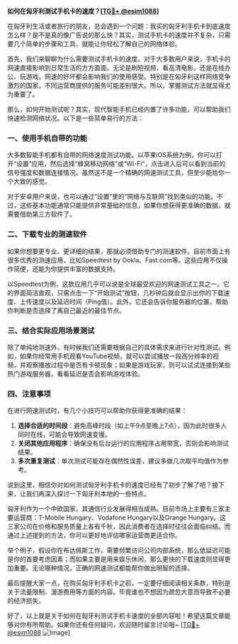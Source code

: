 **如何在匈牙利测试手机卡的速度？[[TG💪+ @esim1088](https://t.me/s/esim1088)]**

在匈牙利生活或者旅行的朋友，总会遇到一个问题：我买的匈牙利手机卡到底速度怎么样？是不是真的像广告说的那么快？其实，测试手机卡的速度并不复杂，只需要几个简单的步骤和工具，就能让你轻松了解自己的网络体验。

首先，我们来聊聊为什么需要测试手机卡的速度。对于大多数用户来说，手机卡的网速直接影响到日常生活的方方面面。无论是刷短视频、看高清电影，还是在线办公、玩游戏，网速的好坏都会影响我们的使用感受。特别是在匈牙利这样网络竞争激烈的国家，不同运营商提供的服务可能差别很大。所以，掌握测试方法就显得尤为重要了。

那么，如何开始测试呢？其实，现代智能手机已经内置了许多功能，可以帮助我们快速检测网络状况。以下是一些简单易行的方法：

### 一、使用手机自带的功能

大多数智能手机都有自带的网络速度测试功能。以苹果iOS系统为例，你可以打开“设置”应用，然后选择“蜂窝移动网络”或“Wi-Fi”，点击进入后可以看到当前的信号强度和数据连接情况。虽然这不是一个精确的网速测试工具，但至少能给你一个大致的感觉。

对于安卓用户来说，也可以通过“设置”里的“网络与互联网”找到类似的功能。不过，这些基本功能通常只能提供非常基础的信息，如果你想获得更准确的数据，就需要借助第三方软件了。

### 二、下载专业的测速软件

如果你想要更专业、更详细的结果，那就必须借助专门的测速软件。目前市面上有很多优秀的测速应用，比如Speedtest by Ookla、Fast.com等。这些应用不仅操作简便，还能为你提供丰富的数据支持。

以Speedtest为例，这款应用几乎可以说是全球最受欢迎的网速测试工具之一。它的界面简洁直观，只需点击一下“开始测试”按钮，几秒钟后就会显示出你的下载速度、上传速度以及延迟时间（Ping值）。此外，它还会告诉你服务器的位置，帮助你判断是否选择了离自己最近的最佳节点。

### 三、结合实际应用场景测试

除了单纯地测速外，有时候我们还需要根据自己的具体需求来进行针对性测试。例如，如果你经常用手机观看YouTube视频，就可以尝试播放一段高分辨率的视频，并观察播放过程中是否有卡顿现象；如果是游戏玩家，则可以试试连接到某些热门游戏服务器，看看延迟是否会影响游戏体验。

### 四、注意事项

在进行网速测试时，有几个小技巧可以帮助你获得更准确的结果：

1. **选择合适的时间段**：避免高峰时段（如上午9点至晚上7点），因为此时很多人同时在线，可能会导致网速变慢。
2. **关闭其他应用程序**：确保没有后台运行的应用程序占用带宽，否则会影响测试结果。
3. **多次重复测试**：单次测试可能存在偶然性误差，建议多做几次取平均值作为参考。

说到这里，相信你对如何测试匈牙利手机卡的速度已经有了初步了解了吧？接下来，让我们再深入探讨一下匈牙利本地的一些特点。

匈牙利作为一个中欧国家，其通信行业发展得相当成熟。目前市场上主要有三家主要运营商：T-Mobile Hungary、Vodafone Hungary以及Orange Hungary。这三家公司在价格和服务质量上各有千秋，因此消费者在选择时往往会面临纠结。而通过上述提到的方法，你可以更好地评估哪家运营商更适合你。

举个例子，假设你在布达佩斯工作，需要频繁访问公司内部系统，那么低延迟可能是你的首要考虑因素；而如果主要是用来娱乐休闲，那么更快的下载速度则显得更加重要。无论哪种情况，正确的网速测试都能帮你做出明智的选择。

最后提醒大家一点，在购买匈牙利手机卡之前，一定要仔细阅读相关条款，特别是关于流量限制、漫游费用等方面的内容。毕竟谁也不想因为疏忽大意而导致不必要的经济损失。

好了，以上就是关于如何在匈牙利测试手机卡速度的全部内容啦！希望这篇文章能够对你有所帮助。如果你还有任何疑问，欢迎随时留言讨论哦~ [[TG💪+ @esim1088](https://t.me/s/esim1088) ![Image](https://i.postimg.cc/4NQfJmqS/Snipaste-2025-05-13-00-14-12.png)]